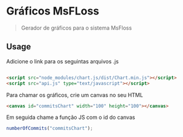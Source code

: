 # Gráficos MsFLoss

> Gerador de gráficos para o sistema MsFloss

## Usage
Adicione o link para os seguintas arquivos .js
```html

<script src="node_modules/chart.js/dist/Chart.min.js"></script>
<script src="api.js" type="text/javascript"></script>
```

Para chamar os gráficos, crie um canvas no seu HTML
```HTML
<canvas id="commitsChart" width="100" height="100"></canvas>
```

Em seguida chame a função JS com o id do canvas
```js
numberOfCommits("commitsChart");
```



